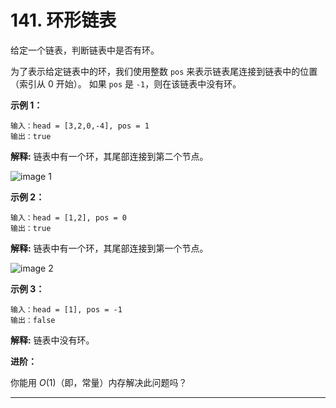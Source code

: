 # 141. 环形链表

给定一个链表，判断链表中是否有环。

为了表示给定链表中的环，我们使用整数 `pos` 来表示链表尾连接到链表中的位置（索引从 0 开始）。 如果 `pos` 是 `-1`，则在该链表中没有环。

**示例 1：**

```()
输入：head = [3,2,0,-4], pos = 1
输出：true
```

**解释:** 链表中有一个环，其尾部连接到第二个节点。

![image 1](images/image1.png)

**示例 2：**

```()
输入：head = [1,2], pos = 0
输出：true
```

**解释:** 链表中有一个环，其尾部连接到第一个节点。

![image 2](images/image2.png)

**示例 3：**

```()
输入：head = [1], pos = -1
输出：false
```

**解释:** 链表中没有环。

**进阶：**

你能用 $O(1)$（即，常量）内存解决此问题吗？

***
